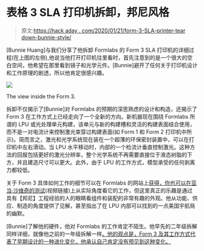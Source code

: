 # 表格 3 SLA 打印机拆卸，邦尼风格

> 原文:[https://hack aday . com/2020/01/21/form-3-SLA-printer-tear down-bunnie-style/](https://hackaday.com/2020/01/21/form-3-sla-printer-teardown-bunnie-style/)

[Bunnie Huang]与我们分享了他拆卸 Formlabs 的 Form 3 SLA 打印机的详细过程(在上图的左侧),他说当他打开打印机往里看时，首先注意到的是一个很大的空白空间，他希望在那里看到镜子和光学元件。[Bunnie]避开了任何关于打印机设计和工作原理的剧透，所以他肯定很感兴趣。

[![](../Images/4265e940e58771b2edaa1e8a74bed3b7.png)](https://hackaday.com/wp-content/uploads/2020/01/form3-no-optics.jpg)

The view inside the Form 3.

拆卸不仅揭示了[Bunnie]对 Formlabs 的预期的深思熟虑的设计和构造，还揭示了 Form 3 在工作方式上已经走向了一个全新的方向。新机器现在围绕 Formlabs 所谓的 LPU 或光处理单元构建，该单元与新的构建槽和灵活的构建表面结合使用，而不是一对电流计来控制激光束穿过构建表面(如 Form 1 和 Form 2 打印机中所示)。简而言之，激光和光学系统现在装在一个超薄的环保密封装置中，可以在打印机中左右滑动。当 LPU 水平移动时，内部的一个检流计垂直控制激光。这种方法的回报包括更好的激光分辨率，整个光学系统不再需要直接位于液态树脂的下方，并且建造尺寸可以更大。此外，由于 LPU 的工作方式，模型承受的任何剥离力都较低。

关于 Form 3 具体如何工作的细节可以在 Formlabs 的网站上[获得，你也可以在](https://formlabs.com/)[亚当·沙维奇的测试](https://www.tested.com/tech/3d-printing/893200-formlabs-form-3-sla-3d-printer-review/)(视频链接)上从实际角度看它的工作，但这里真正的乐趣是通过具有【邦尼】工程经验的人的眼睛看组件和装配的非常有趣的外观。他从功能、供应、制造的角度提供了见解，甚至指出了在 LPU 内部可以找到的一点美国宇航局的幽默。

[Bunnie]了解他的硬件，他对 Formlabs 的工作肯定不陌生。他早先的二年级拆解同样详细，就像他之前的一年级拆解一样[。他的观点是，Form 3 及其工作方式代表了早期设计的一种进化变化，他承认自己肯定没有预见到这种变化。](http://www.bunniestudios.com/blog/?p=3110)